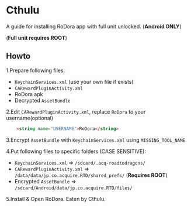 # Cthulu
A guide for installing RoDora app with full unit unlocked. (**Android ONLY**)

(**Full unit requires ROOT**)

Howto
----
1.Prepare following files:
* `KeychainServices.xml` (use your own file if exists)
* `CARewardPluginActivity.xml`
* RoDora apk
* Decrypted `AssetBundle`

2.Edit `CARewardPluginActivity.xml`, replace `RoDora` to your username(optional)
```html
    <string name="USERNAME">RoDora</string>
```
  
3.Encrypt `AssetBundle` with `KeychainServices.xml` using `MISSING_TOOL_NAME`

4.Put following files to specific folders (CASE SENSITIVE):
* `KeychainServices.xml` => `/sdcard/.acq-roadtodragons/`
* `CARewardPluginActivity.xml` => `/data/data/jp.co.acquire.RTD/shared_prefs/` (**Requires ROOT**)
* Encrypted `AssetBundle` => `/sdcard/Android/data/jp.co.acquire.RTD/files/`

5.Install & Open RoDora. Eaten by Cthulu.
